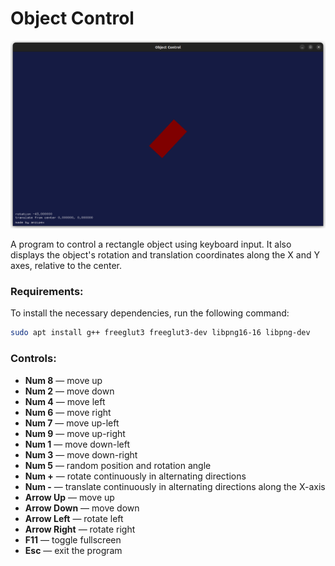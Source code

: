 # Object Control

![screenshot.png](screens/screenshot.png)

A program to control a rectangle object using keyboard input. It also displays the object's rotation and translation coordinates along the X and Y axes, relative to the center.

### Requirements:
To install the necessary dependencies, run the following command:
```bash
sudo apt install g++ freeglut3 freeglut3-dev libpng16-16 libpng-dev
```

### Controls:
- **Num 8** — move up
- **Num 2** — move down
- **Num 4** — move left
- **Num 6** — move right
- **Num 7** — move up-left
- **Num 9** — move up-right
- **Num 1** — move down-left
- **Num 3** — move down-right
- **Num 5** — random position and rotation angle
- **Num +** — rotate continuously in alternating directions
- **Num -** — translate continuously in alternating directions along the X-axis
- **Arrow Up** — move up
- **Arrow Down** — move down
- **Arrow Left** — rotate left
- **Arrow Right** — rotate right
- **F11** — toggle fullscreen
- **Esc** — exit the program

